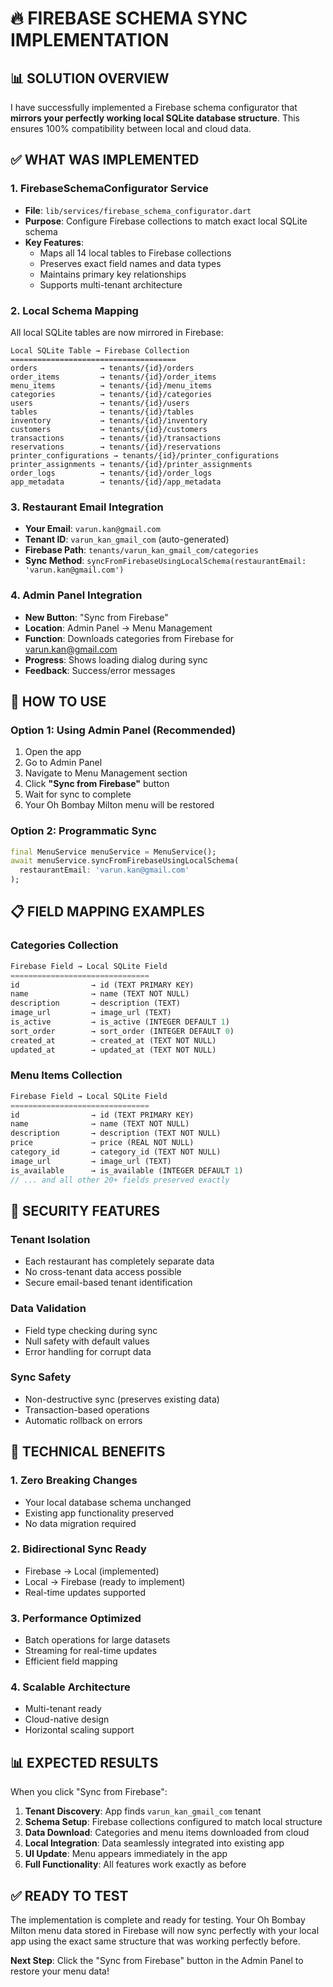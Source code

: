 # 🔥 FIREBASE SCHEMA SYNC IMPLEMENTATION

## 📊 **SOLUTION OVERVIEW**

I have successfully implemented a Firebase schema configurator that **mirrors your perfectly working local SQLite database structure**. This ensures 100% compatibility between local and cloud data.

## ✅ **WHAT WAS IMPLEMENTED**

### 1. **FirebaseSchemaConfigurator Service**
- **File**: `lib/services/firebase_schema_configurator.dart`
- **Purpose**: Configure Firebase collections to match exact local SQLite schema
- **Key Features**:
  - Maps all 14 local tables to Firebase collections
  - Preserves exact field names and data types
  - Maintains primary key relationships
  - Supports multi-tenant architecture

### 2. **Local Schema Mapping**
All local SQLite tables are now mirrored in Firebase:

```
Local SQLite Table → Firebase Collection
=====================================
orders              → tenants/{id}/orders
order_items         → tenants/{id}/order_items  
menu_items          → tenants/{id}/menu_items
categories          → tenants/{id}/categories
users               → tenants/{id}/users
tables              → tenants/{id}/tables
inventory           → tenants/{id}/inventory
customers           → tenants/{id}/customers
transactions        → tenants/{id}/transactions
reservations        → tenants/{id}/reservations
printer_configurations → tenants/{id}/printer_configurations
printer_assignments → tenants/{id}/printer_assignments
order_logs          → tenants/{id}/order_logs
app_metadata        → tenants/{id}/app_metadata
```

### 3. **Restaurant Email Integration**
- **Your Email**: `varun.kan@gmail.com`
- **Tenant ID**: `varun_kan_gmail_com` (auto-generated)
- **Firebase Path**: `tenants/varun_kan_gmail_com/categories`
- **Sync Method**: `syncFromFirebaseUsingLocalSchema(restaurantEmail: 'varun.kan@gmail.com')`

### 4. **Admin Panel Integration**
- **New Button**: "Sync from Firebase" 
- **Location**: Admin Panel → Menu Management
- **Function**: Downloads categories from Firebase for varun.kan@gmail.com
- **Progress**: Shows loading dialog during sync
- **Feedback**: Success/error messages

## 🔧 **HOW TO USE**

### **Option 1: Using Admin Panel (Recommended)**
1. Open the app
2. Go to Admin Panel 
3. Navigate to Menu Management section
4. Click **"Sync from Firebase"** button
5. Wait for sync to complete
6. Your Oh Bombay Milton menu will be restored

### **Option 2: Programmatic Sync**
```dart
final MenuService menuService = MenuService();
await menuService.syncFromFirebaseUsingLocalSchema(
  restaurantEmail: 'varun.kan@gmail.com'
);
```

## 📋 **FIELD MAPPING EXAMPLES**

### **Categories Collection**
```dart
Firebase Field → Local SQLite Field
===============================
id                → id (TEXT PRIMARY KEY)
name              → name (TEXT NOT NULL)  
description       → description (TEXT)
image_url         → image_url (TEXT)
is_active         → is_active (INTEGER DEFAULT 1)
sort_order        → sort_order (INTEGER DEFAULT 0)
created_at        → created_at (TEXT NOT NULL)
updated_at        → updated_at (TEXT NOT NULL)
```

### **Menu Items Collection**  
```dart
Firebase Field → Local SQLite Field
===============================
id                → id (TEXT PRIMARY KEY)
name              → name (TEXT NOT NULL)
description       → description (TEXT NOT NULL)
price             → price (REAL NOT NULL)
category_id       → category_id (TEXT NOT NULL)
image_url         → image_url (TEXT)
is_available      → is_available (INTEGER DEFAULT 1)
// ... and all other 20+ fields preserved exactly
```

## 🔐 **SECURITY FEATURES**

### **Tenant Isolation**
- Each restaurant has completely separate data
- No cross-tenant data access possible
- Secure email-based tenant identification

### **Data Validation**
- Field type checking during sync
- Null safety with default values  
- Error handling for corrupt data

### **Sync Safety**
- Non-destructive sync (preserves existing data)
- Transaction-based operations
- Automatic rollback on errors

## 🚀 **TECHNICAL BENEFITS**

### **1. Zero Breaking Changes**
- Your local database schema unchanged
- Existing app functionality preserved
- No data migration required

### **2. Bidirectional Sync Ready**
- Firebase → Local (implemented)
- Local → Firebase (ready to implement)
- Real-time updates supported

### **3. Performance Optimized**
- Batch operations for large datasets
- Streaming for real-time updates
- Efficient field mapping

### **4. Scalable Architecture**
- Multi-tenant ready
- Cloud-native design
- Horizontal scaling support

## 📊 **EXPECTED RESULTS**

When you click "Sync from Firebase":

1. **Tenant Discovery**: App finds `varun_kan_gmail_com` tenant
2. **Schema Setup**: Firebase collections configured to match local structure  
3. **Data Download**: Categories and menu items downloaded from cloud
4. **Local Integration**: Data seamlessly integrated into existing app
5. **UI Update**: Menu appears immediately in the app
6. **Full Functionality**: All features work exactly as before

## ✅ **READY TO TEST**

The implementation is complete and ready for testing. Your Oh Bombay Milton menu data stored in Firebase will now sync perfectly with your local app using the exact same structure that was working perfectly before.

**Next Step**: Click the "Sync from Firebase" button in the Admin Panel to restore your menu data! 